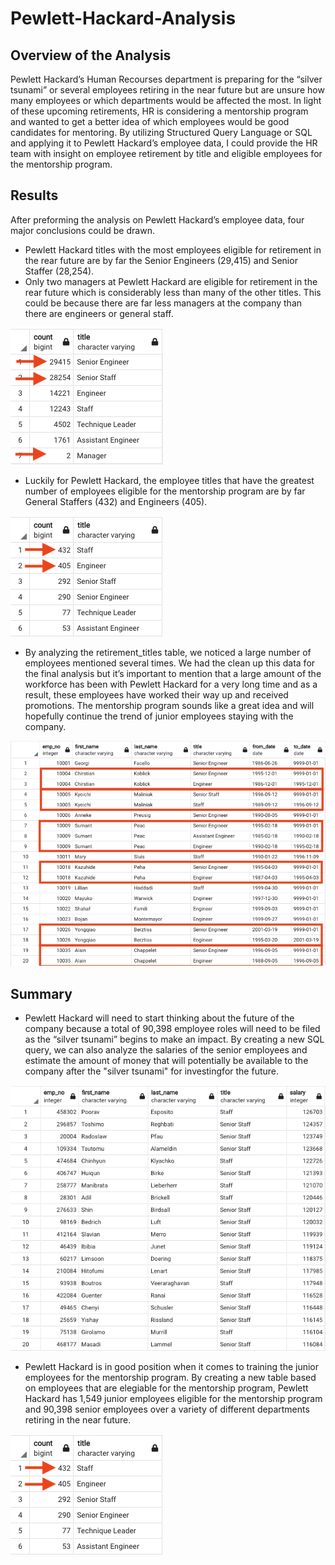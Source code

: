 # Pewlett-Hackard-Analysis
## Overview of the Analysis
Pewlett Hackard’s Human Recourses department is preparing for the “silver tsunami” or several employees retiring in the near future but are unsure how many employees or which departments would be affected the most. In light of these upcoming retirements, HR is considering a mentorship program and wanted to get a better idea of which employees would be good candidates for mentoring.  By utilizing Structured Query Language or SQL and applying it to Pewlett Hackard’s employee data, I could provide the HR team with insight on employee retirement by title and eligible employees for the mentorship program.

## Results
After preforming the analysis on Pewlett Hackard’s employee data, four major conclusions could be drawn.

- Pewlett Hackard titles with the most employees eligible for retirement in the rear future are by far the Senior Engineers (29,415) and Senior Staffer (28,254).
- Only two managers at Pewlett Hackard are eligible for retirement in the rear future which is considerably less than many of the other titles.  This could be because there are far less managers at the company than there are engineers or general staff.

![](retiring_titles.png)

- Luckily for Pewlett Hackard, the employee titles that have the greatest number of employees eligible for the mentorship program are by far General Staffers (432) and Engineers (405).

![](mentorship_elegible_count.png)

- By analyzing the retirement_titles table, we noticed a large number of employees mentioned several times.  We had the clean up this data for the final analysis but it’s important to mention that a large amount of the workforce has been with Pewlett Hackard for a very long time and as a result, these employees have worked their way up and received promotions.  The mentorship program sounds like a great idea and will hopefully continue the trend of junior employees staying with the company.

![](promotions_examples.png)

## Summary
- Pewlett Hackard will need to start thinking about the future of the company because a total of 90,398 employee roles will need to be filed as the “silver tsunami” begins to make an impact.  By creating a new SQL query, we can also analyze the salaries of the senior employees and estimate the amount of money that will potentially be available to the company after the "silver tsunami" for investingfor the future.

![](retirement_salaries.png)

- Pewlett Hackard is in good position when it comes to training the junior employees for the mentorship program.  By creating a new table based on employees that are elegiable for the mentorship program, Pewlett Hackard has 1,549 junior employees eligible for the mentorship program and 90,398 senior employees over a variety of different departments retiring in the near future.

![](mentorship_elegible_count.png)
